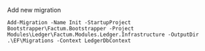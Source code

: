 Add new migration

`Add-Migration -Name Init -StartupProject Bootstrapper\Factum.Bootstrapper -Project Modules\Ledger\Factum.Modules.Ledger.Infrastructure -OutputDir .\EF\Migrations -Context LedgerDbContext`